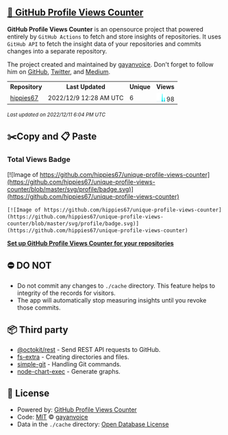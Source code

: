 ## [🚀 GitHub Profile Views Counter](https://github.com/gayanvoice/github-profile-views-counter)
**GitHub Profile Views Counter** is an opensource project that powered entirely by  `GitHub Actions` to fetch and store insights of repositories.
It uses `GitHub API` to fetch the insight data of your repositories and commits changes into a separate repository.

The project created and maintained by [gayanvoice](https://github.com/gayanvoice). Don't forget to follow him on [GitHub](https://github.com/gayanvoice), [Twitter](https://twitter.com/gayanvoice), and [Medium](https://gayanvoice.medium.com/).

<table>
	<tr>
		<th>
			Repository
		</th>
		<th>
			Last Updated
		</th>
		<th>
			Unique
		</th>
		<th>
			Views
		</th>
	</tr>
	<tr>
		<td>
			<a href="https://github.com/hippies67/unique-profile-views-counter/tree/master/readme/521479261/year.md">
				hippies67
			</a>
		</td>
		<td>
			2022/12/9 12:28 AM UTC
		</td>
		<td>
			6
		</td>
		<td>
			<img alt="Response time graph" src="https://github.com/hippies67/unique-profile-views-counter/raw/master/graph/521479261/small/year.png" height="20"> 98
		</td>
	</tr>
</table>

<small><i>Last updated on 2022/12/11 6:04 PM UTC</i></small>

## ✂️Copy and 📋 Paste
### Total Views Badge
[![Image of https://github.com/hippies67/unique-profile-views-counter](https://github.com/hippies67/unique-profile-views-counter/blob/master/svg/profile/badge.svg)](https://github.com/hippies67/unique-profile-views-counter)

```readme
[![Image of https://github.com/hippies67/unique-profile-views-counter](https://github.com/hippies67/unique-profile-views-counter/blob/master/svg/profile/badge.svg)](https://github.com/hippies67/unique-profile-views-counter)
```
[**Set up GitHub Profile Views Counter for your repositories**](https://github.com/gayanvoice/github-profile-views-counter)
## ⛔ DO NOT
- Do not commit any changes to `./cache` directory. This feature helps to integrity of the records for visitors.
- The app will automatically stop measuring insights until you revoke those commits.
## 📦 Third party

- [@octokit/rest](https://www.npmjs.com/package/@octokit/rest) - Send REST API requests to GitHub.
- [fs-extra](https://www.npmjs.com/package/fs-extra) - Creating directories and files.
- [simple-git](https://www.npmjs.com/package/simple-git) - Handling Git commands.
- [node-chart-exec](https://www.npmjs.com/package/node-chart-exec) - Generate graphs.
## 📄 License
- Powered by: [GitHub Profile Views Counter](https://github.com/gayanvoice/github-profile-views-counter)
- Code: [MIT](./LICENSE) © [gayanvoice](https://github.com/gayanvoice)
- Data in the `./cache` directory: [Open Database License](https://opendatacommons.org/licenses/odbl/1-0/)